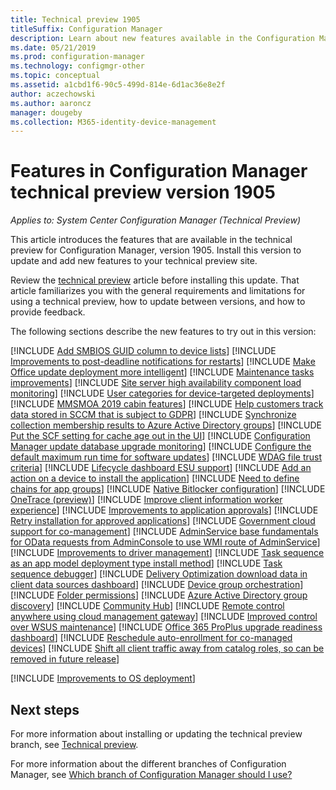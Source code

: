 ```yaml
---
title: Technical preview 1905
titleSuffix: Configuration Manager
description: Learn about new features available in the Configuration Manager technical preview branch version 1905.
ms.date: 05/21/2019
ms.prod: configuration-manager
ms.technology: configmgr-other
ms.topic: conceptual
ms.assetid: a1cbd1f6-90c5-499d-814e-6d1ac36e8e2f
author: aczechowski
ms.author: aaroncz
manager: dougeby
ms.collection: M365-identity-device-management
---
```


# Features in Configuration Manager technical preview version 1905

*Applies to: System Center Configuration Manager (Technical Preview)*

This article introduces the features that are available in the technical preview for Configuration Manager, version 1905. Install this version to update and add new features to your technical preview site.

Review the [technical preview](/sccm/core/get-started/technical-preview) article before installing this update. That article familiarizes you with the general requirements and limitations for using a technical preview, how to update between versions, and how to provide feedback.

The following sections describe the new features to try out in this version:

<!-- [!INCLUDE [Example feature name](includes/1903/1234567.md)] -->

[!INCLUDE [Add SMBIOS GUID column to device lists](includes/1905/4526580.md)]
[!INCLUDE [Improvements to post-deadline notifications for restarts](includes/1905/3976435.md)]
[!INCLUDE [Make Office update deployment more intelligent](includes/1905/4051607.md)]
[!INCLUDE [Maintenance tasks improvements](includes/1905/3555894.md)]
[!INCLUDE [Site server high availability component load monitoring](includes/1905/4200651.md)]
[!INCLUDE [User categories for device-targeted deployments](includes/1905/4451056.md)]
[!INCLUDE [MMSMOA 2019 cabin features](includes/1905/4616810.md)]
[!INCLUDE [Help customers track data stored in SCCM that is subject to GDPR](includes/1905/3604099.md)]
[!INCLUDE [Synchronize collection membership results to Azure Active Directory groups](includes/1905/3607475.md)]
[!INCLUDE [Put the SCF setting for cache age out in the UI](includes/1905/4485509.md)]
[!INCLUDE [Configuration Manager update database upgrade monitoring](includes/1905/4200581.md)]
[!INCLUDE [Configure the default maximum run time for software updates](includes/1905/3734426.md)]
[!INCLUDE [WDAG file trust criteria](includes/1905/3555858.md)]
[!INCLUDE [Lifecycle dashboard ESU support](includes/1905/3728571.md)]
[!INCLUDE [Add an action on a device to install the application](includes/1905/4402180.md)]
[!INCLUDE [Need to define chains for app groups](includes/1905/3555907.md)]
[!INCLUDE [Native Bitlocker configuration](includes/1905/3601034.md)]
[!INCLUDE [OneTrace (preview)](includes/1905/3555962.md)]
[!INCLUDE [Improve client information worker experience](includes/1905/4063773.md)]
[!INCLUDE [Improvements to application approvals](includes/1905/4224910.md)]
[!INCLUDE [Retry installation for approved applications](includes/1905/4336307.md)]
[!INCLUDE [Government cloud support for co-management](includes/1905/4075452.md)]
[!INCLUDE [AdminService base fundamentals for OData requests from AdminConsole to use WMI route of AdminService](includes/1905/4223683.md)]
[!INCLUDE [Improvements to driver management](includes/1905/3555958.md)]
[!INCLUDE [Task sequence as an app model deployment type install method](includes/1905/3555953.md)]
[!INCLUDE [Task sequence debugger](includes/1905/3612274.md)]
[!INCLUDE [Delivery Optimization download data in client data sources dashboard](includes/1905/3555759.md)]
[!INCLUDE [Device group orchestration](includes/1905/3098816.md)]
[!INCLUDE [Folder permissions](includes/1905/3600867.md)]
[!INCLUDE [Azure Active Directory group discovery](includes/1905/3611956.md)]
[!INCLUDE [Community Hub](includes/1905/4224401.md)]
[!INCLUDE [Remote control anywhere using cloud management gateway](includes/1905/4575930.md)]
[!INCLUDE [Improved control over WSUS maintenance](includes/1905/4110109.md)]
[!INCLUDE [Office 365 ProPlus upgrade readiness dashboard](includes/1905/4021125.md)]
[!INCLUDE [Reschedule auto-enrollment for co-managed devices](includes/1905/3555961.md)]
[!INCLUDE [Shift all client traffic away from catalog roles, so can be removed in future release](includes/1905/3555950.md)]

[!INCLUDE [Improvements to OS deployment](includes/1905/4512937.md)]
<!-- 4512937,4574622 -->



<!-- ## Known issues -->

<!-- [!INCLUDE [Client health dashboard](includes/1903/known-issue-health.md)] -->

## Next steps

For more information about installing or updating the technical preview branch, see [Technical preview](/sccm/core/get-started/technical-preview).

For more information about the different branches of Configuration Manager, see [Which branch of Configuration Manager should I use?](/sccm/core/understand/which-branch-should-i-use)
